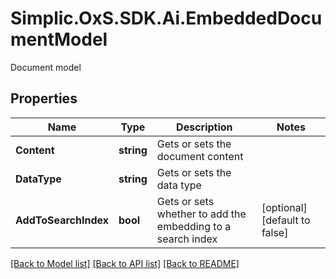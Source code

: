 # Simplic.OxS.SDK.Ai.EmbeddedDocumentModel
Document model

## Properties

Name | Type | Description | Notes
------------ | ------------- | ------------- | -------------
**Content** | **string** | Gets or sets the document content | 
**DataType** | **string** | Gets or sets the data type | 
**AddToSearchIndex** | **bool** | Gets or sets whether to add the embedding to a search index | [optional] [default to false]

[[Back to Model list]](../README.md#documentation-for-models) [[Back to API list]](../README.md#documentation-for-api-endpoints) [[Back to README]](../README.md)

